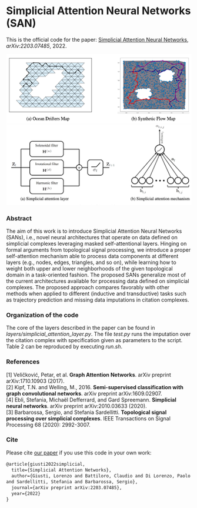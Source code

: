 # Simplicial Attention Neural Networks (SAN)

This is the official code for the paper:
[Simplicial Attention Neural Networks](https://arxiv.org/abs/2203.07485), *arXiv:2203.07485*, 2022.


![Maps](https://github.com/lrnzgiusti/Simplicial-Attention-Networks/blob/main/assets/maps.jpg)
![Architecture](https://github.com/lrnzgiusti/Simplicial-Attention-Networks/blob/main/assets/arch.png)

### Abstract 

The aim of this work is to introduce Simplicial Attention Neural Networks (SANs), i.e., novel neural architectures that operate on data defined on simplicial complexes
leveraging masked self-attentional layers. Hinging on formal arguments from topological signal processing, we introduce a proper self-attention mechanism able
to process data components at different layers (e.g., nodes, edges, triangles, and so on), while learning how to weight both upper and lower neighborhoods of the given
topological domain in a task-oriented fashion. The proposed SANs generalize most of the current architectures available for processing data defined on simplicial
complexes. The proposed approach compares favorably with other methods when applied to different (inductive and transductive) tasks such as trajectory prediction
and missing data imputations in citation complexes.

### Organization of the code

The core of the layers described in the paper can be found in *layers/simplicial_attention_layer.py*. The file *test.py* runs the imputation over the citation complex with specification given as parameters to the script. Table 2 can be reproduced by executing *run.sh*.

### References

[1] Veličković, Petar, et al. **Graph Attention Networks**. arXiv preprint arXiv:1710.10903 (2017). <br>
[2] Kipf, T.N. and Welling, M., 2016. **Semi-supervised classification with graph convolutional networks**. arXiv preprint arXiv:1609.02907. <br>
[4] Ebli, Stefania, Michaël Defferrard, and Gard Spreemann. **Simplicial neural networks**. arXiv preprint arXiv:2010.03633 (2020). <br>
[3] Barbarossa, Sergio, and Stefania Sardellitti. **Topological signal processing over simplicial complexes**. IEEE Transactions on Signal Processing 68 (2020): 2992-3007.

### Cite

Please cite [our paper](https://arxiv.org/abs/2203.07485) if you use this code in your own work:
```
@article{giusti2022simplicial,
  title={Simplicial Attention Networks},
  author={Giusti, Lorenzo and Battiloro, Claudio and Di Lorenzo, Paolo and Sardellitti, Stefania and Barbarossa, Sergio},
  journal={arXiv preprint arXiv:2203.07485},
  year={2022}
}
```
